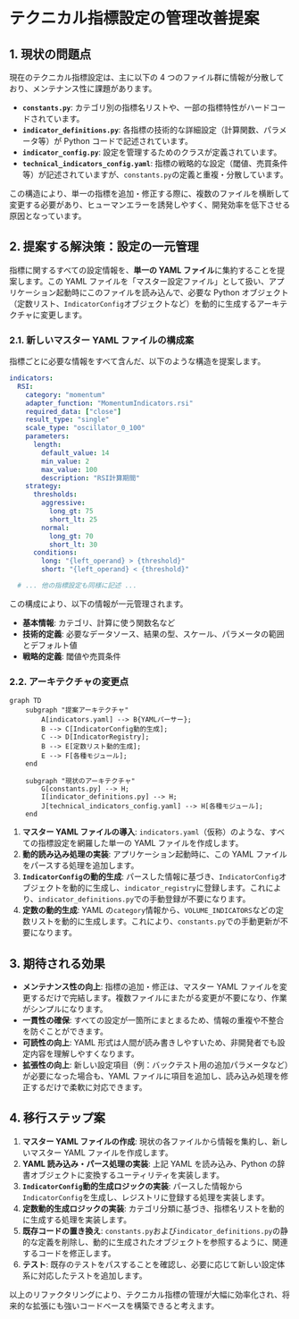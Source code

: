 # テクニカル指標設定の管理改善提案

## 1. 現状の問題点

現在のテクニカル指標設定は、主に以下の 4 つのファイル群に情報が分散しており、メンテナンス性に課題があります。

- **`constants.py`**: カテゴリ別の指標名リストや、一部の指標特性がハードコードされています。
- **`indicator_definitions.py`**: 各指標の技術的な詳細設定（計算関数、パラメータ等）が Python コードで記述されています。
- **`indicator_config.py`**: 設定を管理するためのクラスが定義されています。
- **`technical_indicators_config.yaml`**: 指標の戦略的な設定（閾値、売買条件等）が記述されていますが、`constants.py`の定義と重複・分散しています。

この構造により、単一の指標を追加・修正する際に、複数のファイルを横断して変更する必要があり、ヒューマンエラーを誘発しやすく、開発効率を低下させる原因となっています。

## 2. 提案する解決策：設定の一元管理

指標に関するすべての設定情報を、**単一の YAML ファイル**に集約することを提案します。この YAML ファイルを「マスター設定ファイル」として扱い、アプリケーション起動時にこのファイルを読み込んで、必要な Python オブジェクト（定数リスト、`IndicatorConfig`オブジェクトなど）を動的に生成するアーキテクチャに変更します。

### 2.1. 新しいマスター YAML ファイルの構成案

指標ごとに必要な情報をすべて含んだ、以下のような構造を提案します。

```yaml
indicators:
  RSI:
    category: "momentum"
    adapter_function: "MomentumIndicators.rsi"
    required_data: ["close"]
    result_type: "single"
    scale_type: "oscillator_0_100"
    parameters:
      length:
        default_value: 14
        min_value: 2
        max_value: 100
        description: "RSI計算期間"
    strategy:
      thresholds:
        aggressive:
          long_gt: 75
          short_lt: 25
        normal:
          long_gt: 70
          short_lt: 30
      conditions:
        long: "{left_operand} > {threshold}"
        short: "{left_operand} < {threshold}"

  # ... 他の指標設定も同様に記述 ...
```

この構成により、以下の情報が一元管理されます。

- **基本情報**: カテゴリ、計算に使う関数名など
- **技術的定義**: 必要なデータソース、結果の型、スケール、パラメータの範囲とデフォルト値
- **戦略的定義**: 閾値や売買条件

### 2.2. アーキテクチャの変更点

```mermaid
graph TD
    subgraph "提案アーキテクチャ"
        A[indicators.yaml] --> B{YAMLパーサー};
        B --> C[IndicatorConfig動的生成];
        C --> D[IndicatorRegistry];
        B --> E[定数リスト動的生成];
        E --> F[各種モジュール];
    end

    subgraph "現状のアーキテクチャ"
        G[constants.py] --> H;
        I[indicator_definitions.py] --> H;
        J[technical_indicators_config.yaml] --> H[各種モジュール];
    end
```

1. **マスター YAML ファイルの導入**: `indicators.yaml`（仮称）のような、すべての指標設定を網羅した単一の YAML ファイルを作成します。
2. **動的読み込み処理の実装**: アプリケーション起動時に、この YAML ファイルをパースする処理を追加します。
3. **`IndicatorConfig`の動的生成**: パースした情報に基づき、`IndicatorConfig`オブジェクトを動的に生成し、`indicator_registry`に登録します。これにより、`indicator_definitions.py`での手動登録が不要になります。
4. **定数の動的生成**: YAML の`category`情報から、`VOLUME_INDICATORS`などの定数リストを動的に生成します。これにより、`constants.py`での手動更新が不要になります。

## 3. 期待される効果

- **メンテナンス性の向上**: 指標の追加・修正は、マスター YAML ファイルを変更するだけで完結します。複数ファイルにまたがる変更が不要になり、作業がシンプルになります。
- **一貫性の確保**: すべての設定が一箇所にまとまるため、情報の重複や不整合を防ぐことができます。
- **可読性の向上**: YAML 形式は人間が読み書きしやすいため、非開発者でも設定内容を理解しやすくなります。
- **拡張性の向上**: 新しい設定項目（例：バックテスト用の追加パラメータなど）が必要になった場合も、YAML ファイルに項目を追加し、読み込み処理を修正するだけで柔軟に対応できます。

## 4. 移行ステップ案

1. **マスター YAML ファイルの作成**: 現状の各ファイルから情報を集約し、新しいマスター YAML ファイルを作成します。
2. **YAML 読み込み・パース処理の実装**: 上記 YAML を読み込み、Python の辞書オブジェクトに変換するユーティリティを実装します。
3. **`IndicatorConfig`動的生成ロジックの実装**: パースした情報から`IndicatorConfig`を生成し、レジストリに登録する処理を実装します。
4. **定数動的生成ロジックの実装**: カテゴリ分類に基づき、指標名リストを動的に生成する処理を実装します。
5. **既存コードの置き換え**: `constants.py`および`indicator_definitions.py`の静的な定義を削除し、動的に生成されたオブジェクトを参照するように、関連するコードを修正します。
6. **テスト**: 既存のテストをパスすることを確認し、必要に応じて新しい設定体系に対応したテストを追加します。

以上のリファクタリングにより、テクニカル指標の管理が大幅に効率化され、将来的な拡張にも強いコードベースを構築できると考えます。
